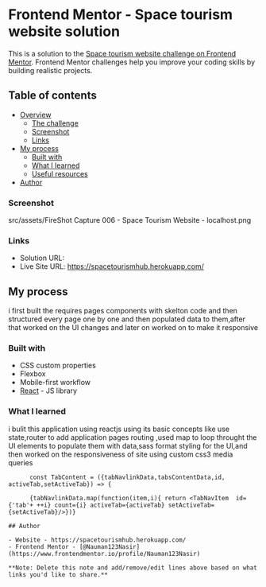 # Frontend Mentor - Space tourism website solution

This is a solution to the [Space tourism website challenge on Frontend Mentor](https://www.frontendmentor.io/challenges/space-tourism-multipage-website-gRWj1URZ3). Frontend Mentor challenges help you improve your coding skills by building realistic projects. 

## Table of contents

- [Overview](#overview)
  - [The challenge](#the-challenge)
  - [Screenshot](#screenshot)
  - [Links](#links)
- [My process](#my-process)
  - [Built with](#built-with)
  - [What I learned](#what-i-learned)
  - [Useful resources](#useful-resources)
- [Author](#author)


### Screenshot
src/assets/FireShot Capture 006 - Space Tourism Website - localhost.png

### Links

- Solution URL: 
- Live Site URL: https://spacetourismhub.herokuapp.com/

## My process
 i first built the requires pages components with skelton code and then structured every page one by one and then populated data to them,after that worked on the UI changes and later on worked on to make it responsive

### Built with

- CSS custom properties
- Flexbox
- Mobile-first workflow
- [React](https://reactjs.org/) - JS library

### What I learned

i bulit this  application using reactjs using its basic concepts like use state,router to add application pages routing ,used map to loop throught the UI elements to populate them with data,sass format styling for the UI,and then worked on the responsiveness of site using custom css3 media queries


```react
      const TabContent = ({tabNavlinkData,tabsContentData,id, activeTab,setActiveTab}) => {
    
      {tabNavlinkData.map(function(item,i){ return <TabNavItem  id={'tab'+ ++i} count={i} activeTab={activeTab} setActiveTab={setActiveTab}/>})}

## Author

- Website - https://spacetourismhub.herokuapp.com/
- Frontend Mentor - [@Nauman123Nasir](https://www.frontendmentor.io/profile/Nauman123Nasir)

**Note: Delete this note and add/remove/edit lines above based on what links you'd like to share.**

